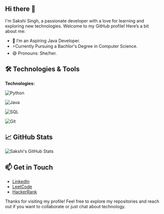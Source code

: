 ## Hi there 👋

I'm Sakshi Singh, a passionate developer with a love for learning and exploring new technologies. Welcome to my GitHub profile! Here’s a bit about me:

- 🔭 I’m an Aspiring Java Developer.
- ⚡Currently Pursuing a Bachlor's Degree in Computer Science.
- 😄 Pronouns: She/her.


## 🛠️ Technologies & Tools

**Technologies:**

![Python](https://img.shields.io/badge/-Python-3776AB?style=flat&logo=python&logoColor=white)

![Java](https://img.shields.io/badge/-Java-007396?style=flat&logo=java&logoColor=white)

![SQL](https://img.shields.io/badge/-SQL-4479A1?style=flat&logo=sql&logoColor=white)

![Git](https://img.shields.io/badge/-Git-F05032?style=flat&logo=git&logoColor=white)



## 📈 GitHub Stats

![Sakshi's GitHub Stats](https://github-readme-stats.vercel.app/api?username=sakshisinghh28&show_icons=true&theme=radical)


## 📫 Get in Touch

- [LinkedIn](https://linkedin.com/in/sakshi-singh-281001s)
- [LeetCode](https://leetcode.com/u/Sakshisingh28/)
- [HackerRank](https://www.hackerrank.com/profile/sakshisingh2882)

Thanks for visiting my profile! Feel free to explore my repositories and reach out if you want to collaborate or just chat about technology.
